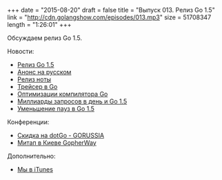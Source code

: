 +++
date = "2015-08-20"
draft = false
title = "Выпуск 013. Релиз Go 1.5"
link = "http://cdn.golangshow.com/episodes/013.mp3"
size = 51708347
length = "1:26:01"
+++

Обсуждаем релиз Go 1.5.


Новости:

* [Релиз Go 1.5](https://blog.golang.org/go1.5)
* [Анонс на русском](http://habrahabr.ru/post/265115/)
* [Релиз ноты](https://golang.org/doc/go1.5)
* [Трейсер в Go](https://docs.google.com/document/d/1FP5apqzBgr7ahCCgFO-yoVhk4YZrNIDNf9RybngBc14/pub)
* [Оптимизации компилятора Go](https://github.com/golang/go/wiki/CompilerOptimizations)
* [Миллиарды запросов в день и Go 1.5](http://habrahabr.ru/post/265183/)
* [Уменьшение пауз в Go 1.5](https://twitter.com/brianhatfield/status/634166123605331968)

Конференции:

* [Скидка на dotGo - GORUSSIA](https://dotgo2015.eventbrite.com/?discount=GORUSSIA)
* [Митап в Киеве GopherWay](http://gopherway.com)

Дополнительно:

* [Мы в iTunes](https://itunes.apple.com/ru/podcast/podkast-golangshow/id1031101295?l=en)



